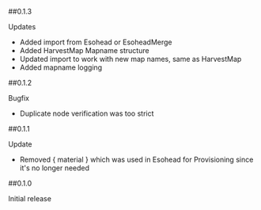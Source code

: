 ##0.1.3

Updates
- Added import from Esohead or EsoheadMerge
- Added HarvestMap Mapname structure
- Updated import to work with new map names, same as HarvestMap
- Added mapname logging

##0.1.2

Bugfix
- Duplicate node verification was too strict

##0.1.1

Update
- Removed { material } which was used in Esohead for Provisioning since it's no longer needed

##0.1.0

Initial release
